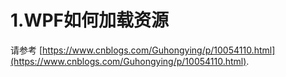 # 1.WPF如何加载资源

请参考 [https://www.cnblogs.com/Guhongying/p/10054110.html](https://www.cnblogs.com/Guhongying/p/10054110.html).
